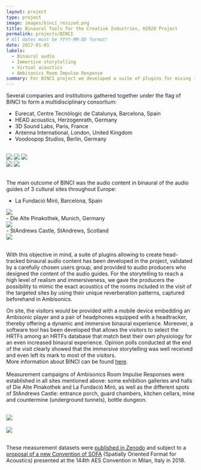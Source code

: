 ```yaml
---
layout: project
type: project
image: images/binci_resized.png
title: Binaural Tools for the Creative Industries, H2020 Project
permalink: projects/BINCI
# All dates must be YYYY-MM-DD format!
date: 2017-01-01
labels:
  - Binaural audio
  - Immersive storytelling
  - Virtual acoustics
  - Ambisonics Room Impulse Response
summary: For BINCI project we developed a suite of plugins for mixing in binaural the audio guides content of some museums and cultural sites, plus an ambisonics player supporting head tracking for an enhanced visitor experience.
---
```


Several companies and institutions gathered together under the flag of BINCI to form a multidisciplinary consortium:
- Eurecat, Centre Tecnòlogic de Catalunya, Barcelona, Spain
- HEAD acoustics, Herzogenrath, Germany
- 3D Sound Labs, Paris, France
- Antenna International, London, United Kingdom
- Voodoopop Studios, Berlin, Germany
<br />

<div class="ui grid">
  <div class="ui small centered images">
    <img class="ui image" src="/images/eurecat_logo.png">
    <img class="ui image" src="/images/head_acoustics.png">
    <img class="ui image" src="/images/3DSL.png">
  </div>
  <div class="ui small centered images">
    <img class="ui image" src="/images/antenna_logo.png">
    <img class="ui image" src="/images/VDP_Logo.png">
  </div>
</div>
<br />

The main outcome of BINCI was the audio content in binaural of the audio guides of 3 cultural sites throughout Europe:
- La Fundació Miró, Barcelona, Spain
<div class="one wide column">
<img class="ui centered medium image" src="/images/fundacio_miro.jpg">
</div>
- Die Alte Pinakothek, Munich, Germany
<div class="one wide column">
<img class="ui centered medium image" src="/images/Alte-pinakothek.jpg">
</div>
- StAndrews Castle, StAndrews, Scotland
<div class="one wide column">
<img class="ui centered medium image" src="/images/St-Andrews.jpg">
</div>
<br />

With this objective in mind, a suite of plugins allowing to create head-tracked binaural audio content has been developed in the project, validated by a carefully chosen users group, and provided to audio producers who designed the content of the audio guides. For the storytelling to reach a high level of realism and immersiveness, we gave the producers the possibility to mimic the exact acoustics of the rooms included in the visit of the targeted sites by using their unique reverberation patterns, captured beforehand in Ambisonics. <br />

On site, the visitors would be provided with a mobile device embedding an Ambisonic player and a pair of headphones equipped with a headtracker, thereby offering a dynamic and immersive binaural experience. Moreover, a software tool has been developed that allows the visitors to select the HRTFs among an HRTFs database that match best their own physiology for an even increased binaural experience. Opinion polls conducted at the end of the visit clearly showed that the immersive storytelling was well received and even left its mark to most of the visitors.<br />
More information about BINCI can be found [here](https://binci.eu/).<br /><br />
Measurement campaigns of Ambisonics Room Impulse Responses were established in all sites mentioned above: some exhibition galleries and halls of Die Alte Pinakothek and La Fundació Miró, as well as the different spots of StAndrews Castle: entrance porch, guard chambers, kitchen cellars, mine and countermine (underground tunnels), bottle dungeon.<br /><br />

<div class="one wide column">
<img class="ui centered medium image" src="/images/pinakotheke_2.png">
</div>
<br />

<div class="one wide column">
<img class="ui centered medium image" src="/images/standrews4.jpg">
</div>
<br />

These measurement datasets were [published in Zenodo](https://zenodo.org/record/1299894#.XSHGfNMzbMU) and subject to a [proposal of a new Convention of SOFA](http://www.aes.org/e-lib/browse.cfm?elib=19560) (Spatially Oriented Format for Acoustics) presented at the 144th AES Convention in Milan, Italy in 2018.
